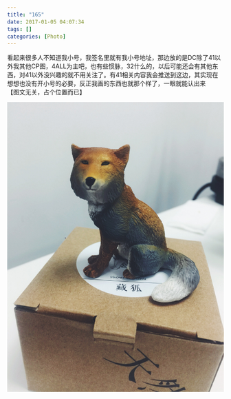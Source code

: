 ```yaml
---
title: "165"
date: 2017-01-05 04:07:34
tags: []
categories: [Photo]
---
```


<p>看起来很多人不知道我小号，我签名里就有我小号地址，那边放的是DC除了41以外我其他CP图，4ALL为主吧，也有些惯脉，32什么的，以后可能还会有其他东西，对41以外没兴趣的就不用关注了。有41相关内容我会推送到这边，其实现在想想也没有开小号的必要，反正我画的东西也就那个样了，一眼就能认出来<br />【图文无关，占个位置而已】</p>

![](https://raw.githubusercontent.com/alicewish/meowchain247/master/img_cVZNdzJtQk9JV2Q5ZjZVejJreVFNUHlRajNyaEpSRnNhaEJ2dXFwZUY1OWpsVkhPOXptVmxnPT0.jpg)